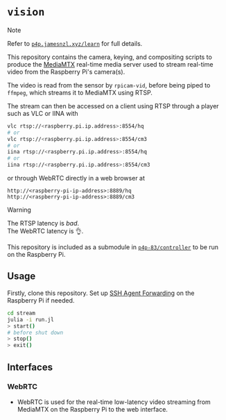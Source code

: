 # `vision`

> [!NOTE]
> Refer to [`p4p.jamesnzl.xyz/learn`](https://p4p.jamesnzl.xyz/learn) for full details.

This repository contains the camera, keying, and compositing scripts to produce the [MediaMTX](https://github.com/bluenviron/mediamtx) real-time media server used to stream real-time video from the Raspberry Pi's camera(s).

The video is read from the sensor by `rpicam-vid`, before being piped to `ffmpeg`, which streams it to MediaMTX using RTSP.

The stream can then be accessed on a client using RTSP through a player such as VLC or IINA with
```sh
vlc rtsp://<raspberry.pi.ip.address>:8554/hq
# or
vlc rtsp://<raspberry.pi.ip.address>:8554/cm3
# or
iina rtsp://<raspberry.pi.ip.address>:8554/hq
# or
iina rtsp://<raspberry.pi.ip.address>:8554/cm3
```
or through WebRTC directly in a web browser at
```
http://<raspberry-pi-ip-address>:8889/hq
http://<raspberry-pi-ip-address>:8889/cm3
```

> [!warning]
> The RTSP latency is _bad_.  
> The WebRTC latency is 👌.

This repository is included as a submodule in [`p4p-83/controller`](https://github.com/p4p-83/controller) to be run on the Raspberry Pi.

## Usage

Firstly, clone this repository. Set up [SSH Agent Forwarding](https://docs.github.com/en/authentication/connecting-to-github-with-ssh/using-ssh-agent-forwarding) on the Raspberry Pi if needed.

```sh
cd stream
julia -i run.jl
> start()
# before shut down
> stop()
> exit()
```

## Interfaces

### WebRTC

- WebRTC is used for the real-time low-latency video streaming from MediaMTX on the Raspberry Pi to the web interface.
